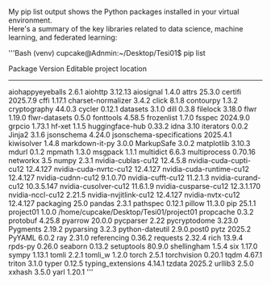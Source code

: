 My pip list output shows the Python packages installed in your virtual environment.   
Here's a summary of the key libraries related to data science, machine learning, and federated learning:  

'''Bash
(venv) cupcake@Adnmin:~/Desktop/Tesi01$ pip list

Package                   Version     Editable project location
------------------------- ----------- --------------------------------------
aiohappyeyeballs          2.6.1
aiohttp                   3.12.13
aiosignal                 1.4.0
attrs                     25.3.0
certifi                   2025.7.9
cffi                      1.17.1
charset-normalizer        3.4.2
click                     8.1.8
contourpy                 1.3.2
cryptography              44.0.3
cycler                    0.12.1
datasets                  3.1.0
dill                      0.3.8
filelock                  3.18.0
flwr                      1.19.0
flwr-datasets             0.5.0
fonttools                 4.58.5
frozenlist                1.7.0
fsspec                    2024.9.0
grpcio                    1.73.1
hf-xet                    1.1.5
huggingface-hub           0.33.2
idna                      3.10
iterators                 0.0.2
Jinja2                    3.1.6
jsonschema                4.24.0
jsonschema-specifications 2025.4.1
kiwisolver                1.4.8
markdown-it-py            3.0.0
MarkupSafe                3.0.2
matplotlib                3.10.3
mdurl                     0.1.2
mpmath                    1.3.0
msgpack                   1.1.1
multidict                 6.6.3
multiprocess              0.70.16
networkx                  3.5
numpy                     2.3.1
nvidia-cublas-cu12        12.4.5.8
nvidia-cuda-cupti-cu12    12.4.127
nvidia-cuda-nvrtc-cu12    12.4.127
nvidia-cuda-runtime-cu12  12.4.127
nvidia-cudnn-cu12         9.1.0.70
nvidia-cufft-cu12         11.2.1.3
nvidia-curand-cu12        10.3.5.147
nvidia-cusolver-cu12      11.6.1.9
nvidia-cusparse-cu12      12.3.1.170
nvidia-nccl-cu12          2.21.5
nvidia-nvjitlink-cu12     12.4.127
nvidia-nvtx-cu12          12.4.127
packaging                 25.0
pandas                    2.3.1
pathspec                  0.12.1
pillow                    11.3.0
pip                       25.1.1
project01                 1.0.0       /home/cupcake/Desktop/Tesi01/project01
propcache                 0.3.2
protobuf                  4.25.8
pyarrow                   20.0.0
pycparser                 2.22
pycryptodome              3.23.0
Pygments                  2.19.2
pyparsing                 3.2.3
python-dateutil           2.9.0.post0
pytz                      2025.2
PyYAML                    6.0.2
ray                       2.31.0
referencing               0.36.2
requests                  2.32.4
rich                      13.9.4
rpds-py                   0.26.0
seaborn                   0.13.2
setuptools                80.9.0
shellingham               1.5.4
six                       1.17.0
sympy                     1.13.1
tomli                     2.2.1
tomli_w                   1.2.0
torch                     2.5.1
torchvision               0.20.1
tqdm                      4.67.1
triton                    3.1.0
typer                     0.12.5
typing_extensions         4.14.1
tzdata                    2025.2
urllib3                   2.5.0
xxhash                    3.5.0
yarl                      1.20.1
'''
